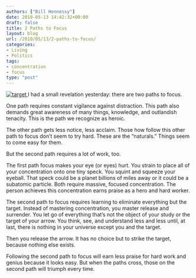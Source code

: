 ```yaml
---
authors: ["Bill Hennessy"]
date: 2010-05-13 14:42:32+00:00
draft: false
title: 2 Paths to Focus
layout: blog
url: /2010/05/13/2-paths-to-focus/
categories:
- Living
- Politics
tags:
- concentration
- focus
type: "post"
---
```


[![target](https://hennessysview.com/wp-content/uploads/2010/05/target_thumb.jpg)
](https://hennessysview.com/wp-content/uploads/2010/05/target.jpg) I had a small revelation yesterday: there are two paths to focus.

 

One path requires constant vigilance against distraction. This path also demands great awareness of many things, knowledge, and outlandish tenacity. This is the path we recognize as heroic. 

 

The other path gets less notice, less acclaim. Those how follow this other path to focus don’t seem to try hard. These are the “naturals.” Things seem to come easy for them. 

 

But the second path requires a lot of work, too.

 

The first path focus makes your eye (or eyes) hurt. You strain to place all of your concentration onto one tiny speck. You squint and squeeze your eyeball. That speck could be a planet billions of miles away or it could be a subatomic particle. Both require massive, focused concentration. The person achieves this concentration earns praise as a hero and hard worker.

 

The second path to focus requires learning to eliminate everything but the target. Instead of mastering concentration, you master release and surrender. You let go of everything that’s not the object of your study or the target of your arrow. You think, see, and understand less and less until, at last, there is nothing in your universe except you and the target.

 

Then you release the arrow. It has no choice but to strike the target, because nothing else exists.

 

Following the second path to focus will earn less praise for hard work and genius because it looks easy. But when the paths cross, those on the second path will triumph every time. 
